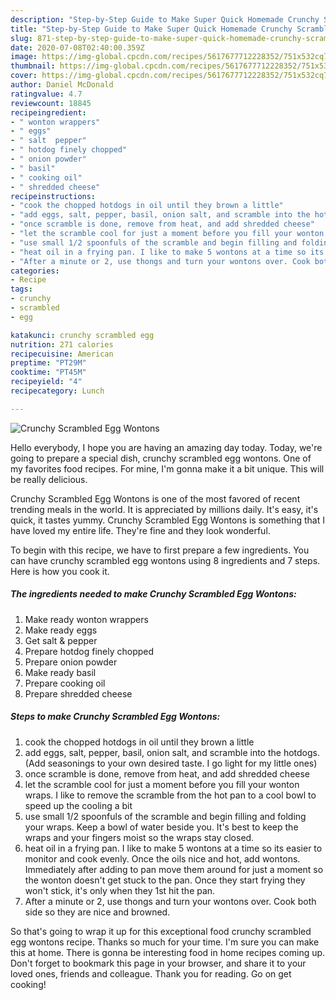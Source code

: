 ```yaml
---
description: "Step-by-Step Guide to Make Super Quick Homemade Crunchy Scrambled Egg Wontons"
title: "Step-by-Step Guide to Make Super Quick Homemade Crunchy Scrambled Egg Wontons"
slug: 871-step-by-step-guide-to-make-super-quick-homemade-crunchy-scrambled-egg-wontons
date: 2020-07-08T02:40:00.359Z
image: https://img-global.cpcdn.com/recipes/5617677712228352/751x532cq70/crunchy-scrambled-egg-wontons-recipe-main-photo.jpg
thumbnail: https://img-global.cpcdn.com/recipes/5617677712228352/751x532cq70/crunchy-scrambled-egg-wontons-recipe-main-photo.jpg
cover: https://img-global.cpcdn.com/recipes/5617677712228352/751x532cq70/crunchy-scrambled-egg-wontons-recipe-main-photo.jpg
author: Daniel McDonald
ratingvalue: 4.7
reviewcount: 18845
recipeingredient:
- " wonton wrappers"
- " eggs"
- " salt  pepper"
- " hotdog finely chopped"
- " onion powder"
- " basil"
- " cooking oil"
- " shredded cheese"
recipeinstructions:
- "cook the chopped hotdogs in oil until they brown a little"
- "add eggs, salt, pepper, basil, onion salt, and scramble into the hotdogs. (Add seasonings to your own desired taste. I go light for my little ones)"
- "once scramble is done, remove from heat, and add shredded cheese"
- "let the scramble cool for just a moment before you fill your wonton wraps. I like to remove the scramble from the hot pan to a cool bowl to speed up the cooling a bit"
- "use small 1/2 spoonfuls of the scramble and begin filling and folding your wraps. Keep a bowl of water beside you. It&#39;s best to keep the wraps and your fingers moist so the wraps stay closed."
- "heat oil in a frying pan. I like to make 5 wontons at a time so its easier to monitor and cook evenly. Once the oils nice and hot, add wontons. Immediately after adding to pan move them around for just a moment so the wonton doesn&#39;t get stuck to the pan. Once they start frying they won&#39;t stick, it&#39;s only when they 1st hit the pan."
- "After a minute or 2, use thongs and turn your wontons over. Cook both side so they are nice and browned."
categories:
- Recipe
tags:
- crunchy
- scrambled
- egg

katakunci: crunchy scrambled egg 
nutrition: 271 calories
recipecuisine: American
preptime: "PT29M"
cooktime: "PT45M"
recipeyield: "4"
recipecategory: Lunch

---
```



![Crunchy Scrambled Egg Wontons](https://img-global.cpcdn.com/recipes/5617677712228352/751x532cq70/crunchy-scrambled-egg-wontons-recipe-main-photo.jpg)

Hello everybody, I hope you are having an amazing day today. Today, we're going to prepare a special dish, crunchy scrambled egg wontons. One of my favorites food recipes. For mine, I'm gonna make it a bit unique. This will be really delicious.

Crunchy Scrambled Egg Wontons is one of the most favored of recent trending meals in the world. It is appreciated by millions daily. It's easy, it's quick, it tastes yummy. Crunchy Scrambled Egg Wontons is something that I have loved my entire life. They're fine and they look wonderful.




To begin with this recipe, we have to first prepare a few ingredients. You can have crunchy scrambled egg wontons using 8 ingredients and 7 steps. Here is how you cook it.

<!--inarticleads1-->

##### The ingredients needed to make Crunchy Scrambled Egg Wontons:

1. Make ready  wonton wrappers
1. Make ready  eggs
1. Get  salt &amp; pepper
1. Prepare  hotdog finely chopped
1. Prepare  onion powder
1. Make ready  basil
1. Prepare  cooking oil
1. Prepare  shredded cheese




<!--inarticleads2-->

##### Steps to make Crunchy Scrambled Egg Wontons:

1. cook the chopped hotdogs in oil until they brown a little
1. add eggs, salt, pepper, basil, onion salt, and scramble into the hotdogs. (Add seasonings to your own desired taste. I go light for my little ones)
1. once scramble is done, remove from heat, and add shredded cheese
1. let the scramble cool for just a moment before you fill your wonton wraps. I like to remove the scramble from the hot pan to a cool bowl to speed up the cooling a bit
1. use small 1/2 spoonfuls of the scramble and begin filling and folding your wraps. Keep a bowl of water beside you. It&#39;s best to keep the wraps and your fingers moist so the wraps stay closed.
1. heat oil in a frying pan. I like to make 5 wontons at a time so its easier to monitor and cook evenly. Once the oils nice and hot, add wontons. Immediately after adding to pan move them around for just a moment so the wonton doesn&#39;t get stuck to the pan. Once they start frying they won&#39;t stick, it&#39;s only when they 1st hit the pan.
1. After a minute or 2, use thongs and turn your wontons over. Cook both side so they are nice and browned.




So that's going to wrap it up for this exceptional food crunchy scrambled egg wontons recipe. Thanks so much for your time. I'm sure you can make this at home. There is gonna be interesting food in home recipes coming up. Don't forget to bookmark this page in your browser, and share it to your loved ones, friends and colleague. Thank you for reading. Go on get cooking!
